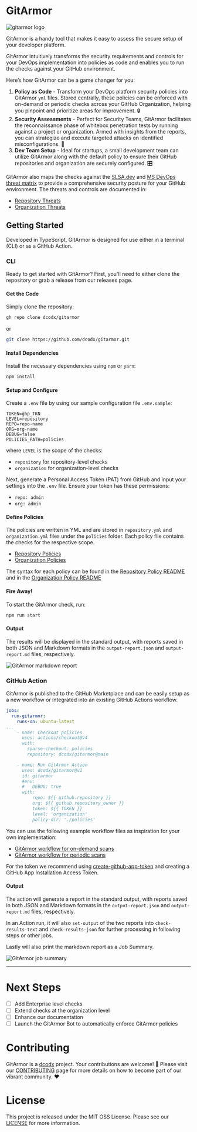 # GitArmor

<img src="./imgs/gitarmor-text-blue.png" alt="gitarmor logo"/>

GitArmor is a handy tool that makes it easy to assess the secure setup of your developer platform. 

GitArmor intuitively transforms the security requirements and controls for your DevOps implementation into policies as code and enables you to run the checks against your GitHub environment.​

Here’s how GitArmor can be a game changer for you:
1. **Policy as Code** - Transform your DevOps platform security policies into GitArmor `yml` files. Stored centrally, these policies can be enforced with on-demand or periodic checks across your GitHub Organization, helping you pinpoint and prioritize areas for improvement. 🔒
2. **Security Assessments** - Perfect for Security Teams, GitArmor facilitates the reconnaissance phase of whitebox penetration tests by running against a project or organization. Armed with insights from the reports, you can strategize and execute targeted attacks on identified misconfigurations. 🎯
3. **Dev Team Setup** - Ideal for startups, a small development team can utilize GitArmor along with the default policy to ensure their GitHub repositories and organization are securely configured. 🎛️


GitArmor also maps the checks against the [SLSA.dev](https://slsa.dev/spec/v1.0/threats) and [MS DevOps threat matrix](https://www.microsoft.com/en-us/security/blog/2023/04/06/devops-threat-matrix/) to provide a comprehensive security posture for your GitHub environment. The threats and controls are documented in: 

- [Repository Threats](./policies/repository.threats.md)
- [Organization Threats](./policies/organization.threats.md)


## Getting Started

Developed in TypeScript, GitArmor is designed for use either in a terminal (CLI) or as a GitHub Action.

### CLI

Ready to get started with GitArmor? First, you'll need to either clone the repository or grab a release from our releases page.

#### Get the Code

Simply clone the repository:

```bash
gh repo clone dcodx/gitarmor
```
or
```bash
git clone https://github.com/dcodx/gitarmor.git
```

#### Install Dependencies

Install the necessary dependencies using `npm` or `yarn`:
```bash
npm install
```

#### Setup and Configure 

Create a `.env` file by using our sample configuration file `.env.sample`:
```text
TOKEN=ghp_TKN
LEVEL=repository
REPO=repo-name
ORG=org-name
DEBUG=false
POLICIES_PATH=policies
```

where `LEVEL` is the scope of the checks:
- `repository` for repository-level checks
- `organization` for organization-level checks

Next, generate a Personal Access Token (PAT) from GitHub and input your settings into the `.env` file. Ensure your token has these permissions:
- `repo: admin`
- `org: admin`


#### Define Policies
The policies are written in YML and are stored in `repository.yml` and `organization.yml` files under the `policies` folder. Each policy file contains the checks for the respective scope.

- [Repository Policies](./policies/repository.yml)
- [Organization Policies](./policies/organization.yml)

The syntax for each policy can be found in the [Repository Policy README](./policies/repository.readme.md) and in the [Organization Policy README](./policies/organization.readme.md)


#### Fire Away!

To start the GitArmor check, run:
```bash
npm run start
```

#### Output

The results will be displayed in the standard output, with reports saved in both JSON and Markdown formats in the `output-report.json` and `output-report.md` files, respectively.

<img src="./imgs/markdown-report.png" alt="GitArmor markdown report" />

### GitHub Action 

GitArmor is published to the GitHub Marketplace and can be easily setup as a new workflow or integrated into an existing GitHub Actions workflow.


```yaml
jobs:
  run-gitarmor:
    runs-on: ubuntu-latest
...
    - name: Checkout policies
      uses: actions/checkout@v4
      with:
        sparse-checkout: policies
        repository: dcodx/gitarmor@main

    - name: Run GitArmor Action
      uses: dcodx/gitarmor@v1
      id: gitarmor
      #env:
      #   DEBUG: true
      with:
          repo: ${{ github.repository }}
          org: ${{ github.repository_owner }}
          token: ${{ TOKEN }}
          level: 'organization'
          policy-dir: './policies'
```

You can use the following example workflow files as inspiration for your own implementation:
- [GitArmor workflow for on-demand scans](.github/workflows/gitarmor-on-demand.yml)
- [GitArmor workflow for periodic scans](.github/workflows/gitarmor-periodic.yml)

For the token we recommend using [create-github-app-token](https://github.com/actions/create-github-app-token) and creating a GitHub App Installation Access Token.


#### Output

The action will generate a report in the standard output, with reports saved in both JSON and Markdown formats in the `output-report.json` and `output-report.md` files, respectively.

In an Action run, it will also `set-output` of the two reports into `check-results-text` and `check-results-json` for further processing in following steps or other jobs.

Lastly will also print the markdown report as a Job Summary.

<img src="./imgs/summary-job-report.png" alt="GitArmor job summary" />

---

# Next Steps

- [ ] Add Enterprise level checks 
- [ ] Extend checks at the organization level
- [ ] Enhance our documentation
- [ ] Launch the GitArmor Bot to automatically enforce GitArmor policies 

# Contributing

GitArmor is a [dcodx](https://dcodx.com/) project. Your contributions are welcome! 👐 Please visit our [CONTRIBUTING](.github/CONTRIBUTING.md) page for more details on how to become part of our vibrant community. ❤️

# License 

This project is released under the MIT OSS License. Please see our [LICENSE](LICENSE) for more information. 
